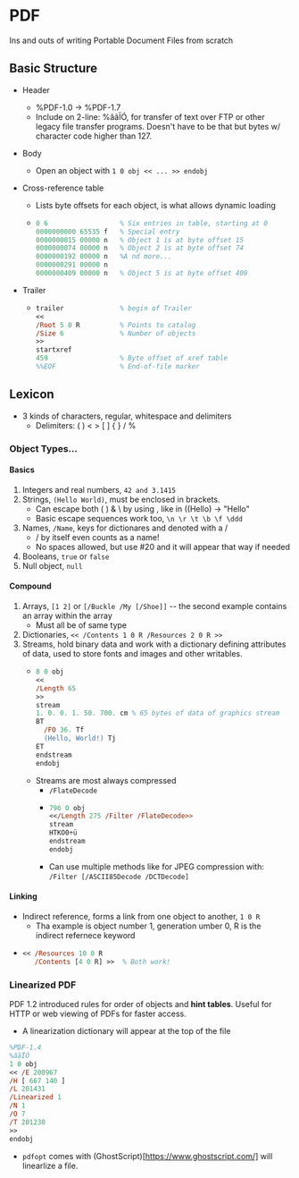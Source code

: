 # PDF
Ins and outs of writing Portable Document Files from scratch

## Basic Structure

- Header
  - %PDF-1.0 -> %PDF-1.7
  - Include on 2-line: %âãÏÓ, for transfer of text over FTP or other legacy file transfer programs. Doesn't have to be that but bytes w/ character code higher than 127.
 
- Body
  - Open an object with `1 0 obj << ... >> endobj`
- Cross-reference table
  - Lists byte offsets for each object, is what allows dynamic loading
  - ```PostScript
    0 6                  % Six entries in table, starting at 0
    0000000000 65535 f   % Special entry
    0000000015 00000 n   % Object 1 is at byte offset 15
    0000000074 00000 n   % Object 2 is at byte offset 74
    0000000192 00000 n   %A nd more...
    0000000291 00000 n
    0000000409 00000 n   % Object 5 is at byte offset 409
    ```
- Trailer
  - ```PostScript
    trailer              % begin of Trailer
    <<
    /Root 5 0 R          % Points to catalog
    /Size 6              % Number of objects
    >>
    startxref
    459                  % Byte offset of xref table
    %%EOF                % End-of-file marker
    ```


## Lexicon

- 3 kinds of characters, regular, whitespace and delimiters
  - Delimiters: ( ) < > [ ] { } / %

### Object Types...

#### Basics

1. Integers and real numbers, `42 and 3.1415`
2. Strings, `(Hello World)`, must be enclosed in brackets.
    - Can escape both ( ) & \ by using \, like in (\(Hello) -> "Hello"
    - Basic escape sequences work too, `\n \r \t \b \f \ddd`
4. Names, `/Name`, keys for dictionares and denoted with a /
    - / by itself even counts as a name!
    - No spaces allowed, but use #20 and it will appear that way if needed
6. Booleans, `true` or `false`
7. Null object, `null`

#### Compound

1. Arrays, `[1 2]` or `[/Buckle /My [/Shoe]]` -- the second example contains an array within the array
    - Must all be of same type
3. Dictionaries, `<< /Contents 1 0 R /Resources 2 0 R >>`
4. Streams, hold binary data and work with a dictionary defining attributes of data, used to store fonts and images and other writables.
    - ```PostScript
      8 0 obj
      <<
      /Length 65
      >>
      stream
      1. 0. 0. 1. 50. 700. cm % 65 bytes of data of graphics stream
      BT
        /FO 36. Tf
        (Hello, World!) Tj
      ET
      endstream
      endobj
      ```
   - Streams are most always compressed
     - `/FlateDecode`
     - ```PostScript
       796 0 obj
       <</Length 275 /Filter /FlateDecode>>
       stream
       HTKO0÷ü
       endstream
       endobj
       ```
     - Can use multiple methods like for JPEG compression with:
         `/Filter [/ASCII85Decode /DCTDecode]`

#### Linking

- Indirect reference, forms a link from one object to another, `1 0 R`
    - Tha example is object number 1, generation umber 0, R is the indirect refernece keyword
- ```PostScript
  << /Resources 10 0 R
     /Contents [4 0 R] >>  % Both work!
  ```
  
### Linearized PDF

PDF 1.2 introduced rules for order of objects and **hint tables**. Useful for HTTP or web viewing of PDFs for faster access.

- A linearization dictionary will appear at the top of the file

```PostScript
%PDF-1.4
%âãÏÓ
1 0 obj
<< /E 200967
/H [ 667 140 ]
/L 201431
/Linearized 1
/N 1
/O 7
/T 201230
>>
endobj
```

- `pdfopt` comes with (GhostScript)[https://www.ghostscript.com/] will linearlize a file.

